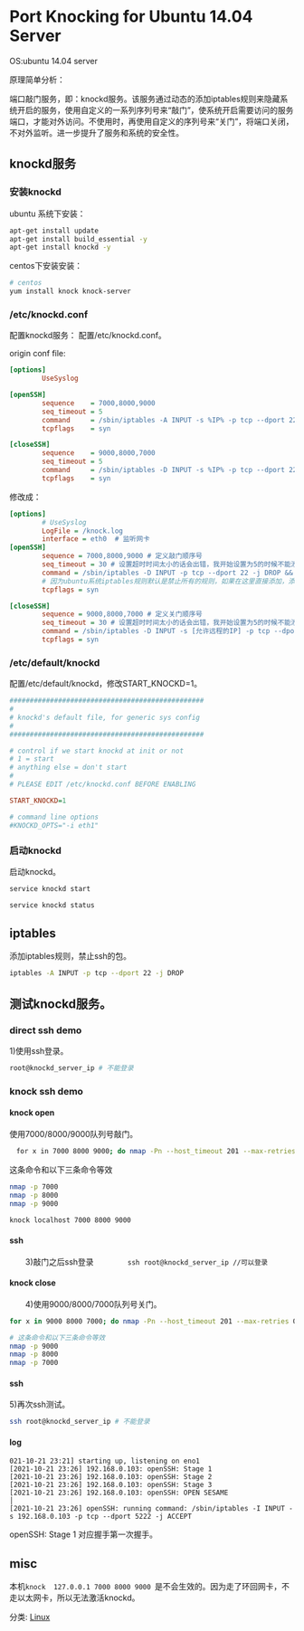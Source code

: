 # **Port Knocking for Ubuntu 14.04 Server**

OS:ubuntu 14.04 server

原理简单分析：

端口敲门服务，即：knockd服务。该服务通过动态的添加iptables规则来隐藏系统开启的服务，使用自定义的一系列序列号来“敲门”，使系统开启需要访问的服务端口，才能对外访问。不使用时，再使用自定义的序列号来“关门”，将端口关闭，不对外监听。进一步提升了服务和系统的安全性。


## knockd服务

### 安装knockd
ubuntu  系统下安装：
``` bash
apt-get install update
apt-get install build_essential -y
apt-get install knockd -y


```

centos下安装安装：

``` bash
# centos
yum install knock knock-server 
```

### /etc/knockd.conf
配置knockd服务：
配置/etc/knockd.conf。

origin conf file:
``` ini
[options]
        UseSyslog

[openSSH]
        sequence    = 7000,8000,9000
        seq_timeout = 5
        command     = /sbin/iptables -A INPUT -s %IP% -p tcp --dport 22 -j ACCEPT
        tcpflags    = syn

[closeSSH]
        sequence    = 9000,8000,7000
        seq_timeout = 5
        command     = /sbin/iptables -D INPUT -s %IP% -p tcp --dport 22 -j ACCEPT
        tcpflags    = syn
```

修改成：
```ini
[options]
        # UseSyslog
        LogFile = /knock.log
        interface = eth0  # 监听网卡
[openSSH]
        sequence = 7000,8000,9000 # 定义敲门顺序号
        seq_timeout = 30 # 设置超时时间太小的话会出错，我开始设置为5的时候不能添加以下iptables规则
        command = /sbin/iptables -D INPUT -p tcp --dport 22 -j DROP && /sbin/iptables -A INPUT -s [允许远程的IP] -p tcp --dport 22 -j ACCEPT && /sbin/iptables -A INPUT -p tcp --dport 22 -j DROP
        # 因为ubuntu系统iptables规则默认是禁止所有的规则，如果在这里直接添加，添加的规则是在drop all规则之后的，相当于无效。所以先删除drop all的规则再添加，然后再开启drop all的规则就可以了。
        tcpflags = syn

[closeSSH]
        sequence = 9000,8000,7000 # 定义关门顺序号
        seq_timeout = 30 # 设置超时时间太小的话会出错，我开始设置为5的时候不能添加以下iptables规则
        command = /sbin/iptables -D INPUT -s [允许远程的IP] -p tcp --dport 22 -j ACCEPT
        tcpflags = syn
```

### /etc/default/knockd
配置/etc/default/knockd，修改START_KNOCKD=1。
　　　　

```ini
################################################
#
# knockd's default file, for generic sys config
#
################################################

# control if we start knockd at init or not
# 1 = start
# anything else = don't start
#
# PLEASE EDIT /etc/knockd.conf BEFORE ENABLING

START_KNOCKD=1

# command line options
#KNOCKD_OPTS="-i eth1"
```

### 启动knockd
启动knockd。
``` bash
service knockd start

service knockd status
```

## iptables
添加iptables规则，禁止ssh的包。

``` bash
iptables -A INPUT -p tcp --dport 22 -j DROP


```



## 测试knockd服务。

### direct ssh demo
1)使用ssh登录。
``` bash
root@knockd_server_ip # 不能登录
```

### knock ssh demo
#### knock open
使用7000/8000/9000队列号敲门。

```bash
　for x in 7000 8000 9000; do nmap -Pn --host_timeout 201 --max-retries 0 -p $x [knockd_server_ip]; done # 客户端需要安装nmap
```

这条命令和以下三条命令等效
``` bash
nmap -p 7000
nmap -p 8000
nmap -p 9000

```

``` bash
knock localhost 7000 8000 9000
```

#### ssh
　　3)敲门之后ssh登录
　　　　`ssh root@knockd_server_ip //可以登录`
#### knock close
　　4)使用9000/8000/7000队列号关门。

``` bash
for x in 9000 8000 7000; do nmap -Pn --host_timeout 201 --max-retries 0 -p $x [knockd_server_ip]; done 

# 这条命令和以下三条命令等效
nmap -p 9000
nmap -p 8000
nmap -p 7000
```

#### ssh
5)再次ssh测试。
``` bash
ssh root@knockd_server_ip # 不能登录
```

#### log
```
021-10-21 23:21] starting up, listening on eno1                                                                                            
[2021-10-21 23:26] 192.168.0.103: openSSH: Stage 1                                                                                           
[2021-10-21 23:26] 192.168.0.103: openSSH: Stage 2                                                                           
[2021-10-21 23:26] 192.168.0.103: openSSH: Stage 3                                                                    
[2021-10-21 23:26] 192.168.0.103: openSSH: OPEN SESAME                                                                                              │
[2021-10-21 23:26] openSSH: running command: /sbin/iptables -I INPUT -s 192.168.0.103 -p tcp --dport 5222 -j ACCEPT     

```

openSSH: Stage 1   对应握手第一次握手。

## misc

本机`knock  127.0.0.1 7000 8000 9000 `是不会生效的。因为走了环回网卡，不走以太网卡，所以无法激活knockd。



分类: [Linux](https://www.cnblogs.com/wsjhk/category/680112.html)